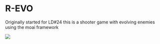 R-EVO
============

Originally started for LD#24 this is a shooter game with evolving enemies using the moai framework

![](http://buffbit.com/revo.gif)
